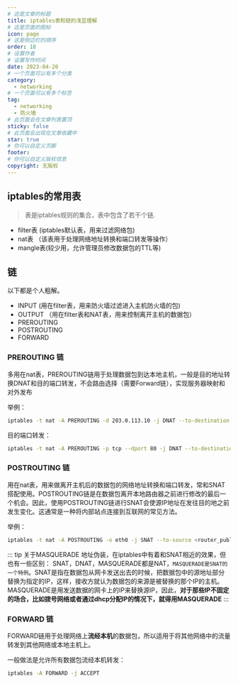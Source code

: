 ```yaml
---
# 这是文章的标题
title: iptables表和链的浅显理解
# 这是页面的图标
icon: page
# 这是侧边栏的顺序
order: 18
# 设置作者
# 设置写作时间
date: 2023-04-20
# 一个页面可以有多个分类
category:
  - networking
# 一个页面可以有多个标签
tag:
  - networking
  - 防火墙
# 此页面会在文章列表置顶
sticky: false
# 此页面会出现在文章收藏中
star: true
# 你可以自定义页脚
footer: 
# 你可以自定义版权信息
copyright: 无版权
---
```





## iptables的常用表


> 表是iptables规则的集合，表中包含了若干个链.

- filter表 (iptables默认表，用来过滤网络包)
- nat表 （该表用于处理网络地址转换和端口转发等操作）
- mangle表(较少用，允许管理员修改数据包的TTL等)

## 链

以下都是个人粗解。

- INPUT (用在filter表，用来防火墙过滤进入主机防火墙的包)
- OUTPUT  （用在filter表和NAT表，用来控制离开主机的数据包）
- PREROUTING 
- POSTROUTING
- FORWARD 


### PREROUTING 链
多用在nat表，PREROUTING链用于处理数据包到达本地主机，一般是目的地址转换DNAT和目的端口转发，不会路由选择（需要Forward链），实现服务器映射和对外发布

举例：
```bash
iptables -t nat -A PREROUTING -d 203.0.113.10 -j DNAT --to-destination 192.168.1.2

```

目的端口转发：

```bash
iptables -t nat -A PREROUTING -p tcp --dport 80 -j DNAT --to-destination 192.168.0.100:80

```

### POSTROUTING 链

用在nat表，用来做离开主机后的数据包的网络地址转换和端口转发，常和SNAT搭配使用。POSTROUTING链是在数据包离开本地路由器之前进行修改的最后一个机会。因此，使用POSTROUTING链进行SNAT会使源IP地址在发往目的地之前发生变化。这通常是一种将内部站点连接到互联网的常见方法。

举例：

``` bash
iptables -t nat -A POSTROUTING -o eth0 -j SNAT --to-source <router_public_ip>
```

::: tip 关于MASQUERADE
地址伪装，在iptables中有着和SNAT相近的效果，但也有一些区别：
SNAT，DNAT，MASQUERADE都是NAT，`MASQUERADE是SNAT的一个特例`。SNAT是指在数据包从网卡发送出去的时候，把数据包中的源地址部分替换为指定的IP，这样，接收方就认为数据包的来源是被替换的那个IP的主机。MASQUERADE是用发送数据的网卡上的IP来替换源IP，因此，**对于那些IP不固定的场合，比如拨号网络或者通过dhcp分配IP的情况下，就得用MASQUERADE**
:::

### FORWARD 链
FORWARD链用于处理网络上**流经本机**的数据包，所以适用于将其他网络中的流量转发到其他网络或本地主机上。

一般做法是允许所有数据包流经本机转发：
```bash
iptables -A FORWARD -j ACCEPT
```